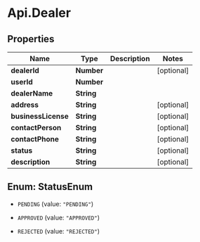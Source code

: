 # Api.Dealer

## Properties

Name | Type | Description | Notes
------------ | ------------- | ------------- | -------------
**dealerId** | **Number** |  | [optional] 
**userId** | **Number** |  | 
**dealerName** | **String** |  | 
**address** | **String** |  | [optional] 
**businessLicense** | **String** |  | [optional] 
**contactPerson** | **String** |  | [optional] 
**contactPhone** | **String** |  | [optional] 
**status** | **String** |  | [optional] 
**description** | **String** |  | [optional] 



## Enum: StatusEnum


* `PENDING` (value: `"PENDING"`)

* `APPROVED` (value: `"APPROVED"`)

* `REJECTED` (value: `"REJECTED"`)




